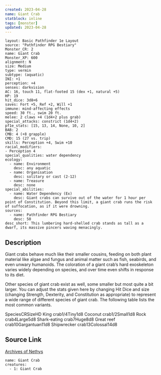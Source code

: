 ```yaml
---
created: 2023-04-28
name: Giant Crab
statblock: inline
tags: [monster]
updated: 2023-04-28
---
```

```statblock
layout: Basic Pathfinder 1e Layout
source: "Pathfinder RPG Bestiary"
Monster_CR: 2
name: Giant Crab
Monster_XP: 600
alignment: N
size: Medium
type: vermin
subtype: (aquatic)
INI: +1
perception: +4
senses: darkvision
AC: 16, touch 11, flat-footed 15 (dex +1, natural +5)
HP: 19
hit_dice: 3d8+6
saves: Fort +5, Ref +2, Will +1
immune: mind-affecting effects
speed: 30 ft., swim 20 ft.
melee: 2 claws +4 (1d4+2 plus grab)
special_attacks: constrict (1d4+2)
pf1e_stats: [15, 13, 14, None, 10, 2]
BAB: 2
CMB: 4 (+8 grapple)
CMD: 15 (27 vs. trip)
skills: Perception +4, Swim +10
racial_modifiers:
- Perception 4
special_qualities: water dependency
ecology:
  - name: Environment
    desc: any aquatic
  - name: Organisation
    desc: solitary or cast (2-12)
  - name: Treasure
    desc: none
special_abilities:
  - name: Water Dependency (Ex)
    desc: Giant crabs can survive out of the water for 1 hour per point of Constitution. Beyond this limit, a giant crab runs the risk of suffocation, as if it were drowning.
sources:
  - name: Pathfinder RPG Bestiary
    desc: 50
desc_short: This lumbering hard-shelled crab stands as tall as a dwarf, its massive pincers waving menacingly.
```
## Description
Giant crabs behave much like their smaller cousins, feeding on both plant material like algae and fungus and animal matter such as fish, seabirds, and even unwary humanoids. The coloration of a giant crab’s hard exoskeleton varies widely depending on species, and over time even shifts in response to its diet.

Other species of giant crab exist as well, some smaller but most quite a bit larger. You can adjust the stats given here by changing Hit Dice and size (changing Strength, Dexterity, and Constitution as appropriate) to represent a wide range of different species of giant crab. The following table lists the most common variants.

SpeciesCRSizeHD King crab1/4Tiny1d8 Coconut crab1/2Small1d8 Rock crab4Large5d8 Shark-eating crab7Huge8d8 Great reef crab10Gargantuan11d8 Shipwrecker crab13Colossal14d8
## Source Link
[Archives of Nethys](https://aonprd.com/MonsterDisplay.aspx?ItemName=Giant%20Crab)
```encounter-table
name: Giant Crab
creatures:
  - 1: Giant Crab
```
